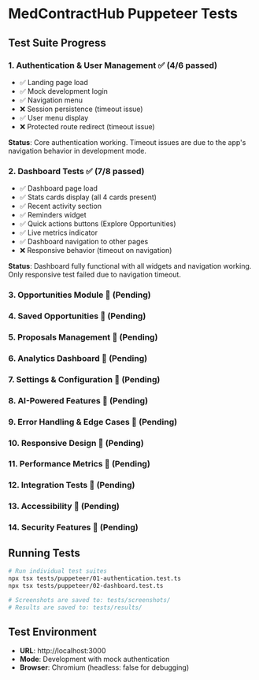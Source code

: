 # MedContractHub Puppeteer Tests

## Test Suite Progress

### 1. Authentication & User Management ✅ (4/6 passed)
- ✅ Landing page load
- ✅ Mock development login  
- ✅ Navigation menu
- ❌ Session persistence (timeout issue)
- ✅ User menu display
- ❌ Protected route redirect (timeout issue)

**Status**: Core authentication working. Timeout issues are due to the app's navigation behavior in development mode.

### 2. Dashboard Tests ✅ (7/8 passed)
- ✅ Dashboard page load
- ✅ Stats cards display (all 4 cards present)
- ✅ Recent activity section
- ✅ Reminders widget
- ✅ Quick actions buttons (Explore Opportunities)
- ✅ Live metrics indicator
- ✅ Dashboard navigation to other pages
- ❌ Responsive behavior (timeout on navigation)

**Status**: Dashboard fully functional with all widgets and navigation working. Only responsive test failed due to navigation timeout.
### 3. Opportunities Module 🔄 (Pending)
### 4. Saved Opportunities 🔄 (Pending)
### 5. Proposals Management 🔄 (Pending)
### 6. Analytics Dashboard 🔄 (Pending)
### 7. Settings & Configuration 🔄 (Pending)
### 8. AI-Powered Features 🔄 (Pending)
### 9. Error Handling & Edge Cases 🔄 (Pending)
### 10. Responsive Design 🔄 (Pending)
### 11. Performance Metrics 🔄 (Pending)
### 12. Integration Tests 🔄 (Pending)
### 13. Accessibility 🔄 (Pending)
### 14. Security Features 🔄 (Pending)

## Running Tests

```bash
# Run individual test suites
npx tsx tests/puppeteer/01-authentication.test.ts
npx tsx tests/puppeteer/02-dashboard.test.ts

# Screenshots are saved to: tests/screenshots/
# Results are saved to: tests/results/
```

## Test Environment

- **URL**: http://localhost:3000
- **Mode**: Development with mock authentication
- **Browser**: Chromium (headless: false for debugging)